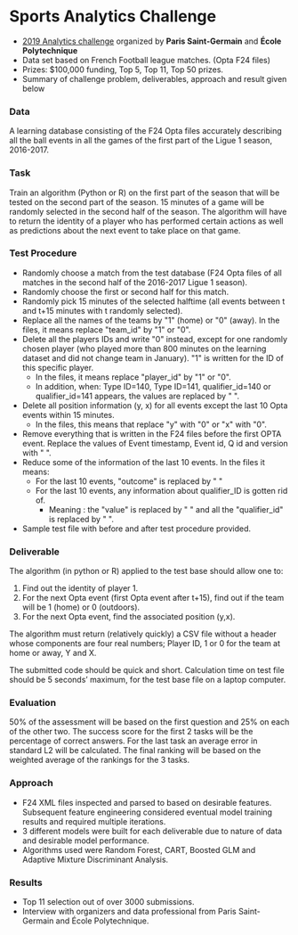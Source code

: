 # Sports Analytics Challenge
* [2019 Analytics challenge](https://www.agorize.com/en/challenges/xpsg) organized by **Paris Saint-Germain** and **École Polytechnique**
* Data set based on French Football league matches. (Opta F24 files)
* Prizes: $100,000 funding, Top 5, Top 11, Top 50 prizes. 
* Summary of challenge problem, deliverables, approach and result given below

### Data
A learning database consisting of the F24 Opta files accurately describing all the ball events in all the games of the first part of the Ligue 1 season, 2016-2017.

### Task
Train an algorithm (Python or R) on the first part of the season that will be tested on the second part of the season. 15 minutes of a game will be randomly selected in the second half of the season. The algorithm will have to return the identity of a player who has performed certain actions as well as predictions about the next event to take place on that game. 

### Test Procedure
* Randomly choose a match from the test database (F24 Opta files of all matches in the second half of the 2016-2017 Ligue 1 season).
* Randomly choose the first or second half for this match.
* Randomly pick 15 minutes of the selected halftime (all events between t and t+15 minutes with t randomly selected).
* Replace all the names of the teams by "1" (home) or "0" (away). In the files, it means replace "team_id" by "1" or "0".
* Delete all the players IDs and write "0" instead, except for one randomly chosen player (who played more than 800 minutes on the learning dataset and did not change team in January). "1" is written for the ID of this specific player. 
	* In the files, it means replace "player_id" by "1" or "0". 
	* In addition, when: Type ID=140, Type ID=141, qualifier_id=140 or qualifier_id=141 appears, the values are replaced by " ".
* Delete all position information (y, x) for all events except the last 10 Opta events within 15 minutes. 
	* In the files, this means that  replace "y" with "0" or "x" with "0".
* Remove everything that is written in the F24 files before the first OPTA event. Replace the values of Event timestamp, Event id, Q id and version with " ".
* Reduce some of the information of the last 10 events. In the files it means:
	* For the last 10 events, "outcome" is replaced by " "
	* For the last 10 events, any information about qualifier_ID is gotten rid of.
	  * Meaning : the "value" is replaced by " " and all the "qualifier_id" is replaced by " ".
* Sample test file with before and after test procedure provided.

### Deliverable
The algorithm (in python or R) applied to the test base should allow one to: 
1. Find out the identity of player 1.  
2. For the next Opta event (first Opta event after t+15), find out if the team will be 1 (home) or 0 (outdoors).
3. For the next Opta event, find the associated position (y,x). 

The algorithm must return (relatively quickly) a CSV file without a header whose components are four real numbers;  Player ID, 1 or 0 for the team at home or away, Y and X. 

The submitted code should be quick and short. Calculation time on test file should be 5 seconds’ maximum, for the test base file on a laptop computer.

### Evaluation
50% of the assessment will be based on the first question and 25% on each of the other two. The success score for the first 2 tasks will be the percentage of correct answers. For the last task an average error in standard L2 will be calculated. The final ranking will be based on the weighted average of the rankings for the 3 tasks.

### Approach
* F24 XML files inspected and parsed to based on desirable features. Subsequent feature engineering considered eventual model training results and required multiple iterations.
* 3 different models were built for each deliverable due to nature of data and desirable model performance. 
* Algorithms used were Random Forest, CART, Boosted GLM and Adaptive Mixture Discriminant Analysis.

### Results
* Top 11 selection out of over 3000 submissions.
* Interview with organizers and data professional from Paris Saint-Germain and École Polytechnique.
